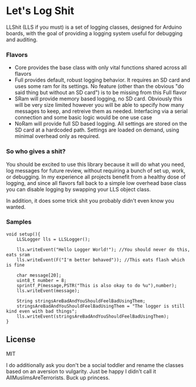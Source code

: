 # Let's Log Shit

LLShit (LLS if you must) is a set of logging classes, designed for Arduino boards, with the goal of providing a logging system useful for debugging and auditing.

### Flavors
  - Core provides the base class with only vital functions shared across all flavors
  - Full provides default, robust logging behavior.  It requires an SD card and uses some ram for its settings.  No feature (other than the obvious "do said thing but without an SD card") is to be missing from this Full flavor
  - SRam will provide memory based logging, no SD card.  Obviously this will be very size limited however you will be able to specify how many messages to keep, and retreive them as needed.  Interfacing via a serial connection and some basic logic would be one use case
  - NoRam will provide full SD based logging.  All settings are stored on the SD card at a hardcoded path.  Settings are loaded on demand, using minimal overhead only as required.

### So who gives a shit?
You should be excited to use this library because it will do what you need, log messages for future review, without requiring a bunch of set up, work, or debugging.  In my experience all projects benefit from a healthy dose of logging, and since all flavors fall back to a simple low overhead base class you can disable logging by swapping your LLS object class.

In addition, it does some trick shit you probably didn't even know you wanted.

### Samples
```c+
void setup(){
    LLSLogger lls = LLSLogger();

    lls.writeEvent("Hello Logger World!"); //You should never do this, eats sram
    lls.writeEvent(F("I'm better behaved")); //This eats flash which is fine

    char message[20];
    uint8_t number = 8;
    sprintf_P(message,PSTR("This is also okay to do %u"),number);
    lls.writeEvent(message);

    String stringsAreBadAndYouShouldFeelBadUsingThem;
    stringsAreBadAndYouShouldFeelBadUsingThem = "The logger is still kind even with bad things";
    lls.writeEvent(stringsAreBadAndYouShouldFeelBadUsingThem);
}
```

License
----
MIT

I do additionally ask you don't be a social toddler and rename the classes based on an aversion to vulgarity.  Just be happy I didn't call it AllMuslimsAreTerrorists.  Buck up princess.
